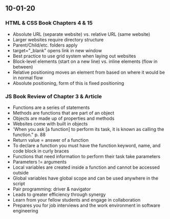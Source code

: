 ## 10-01-20

### HTML & CSS Book Chapters 4 & 15
- Absolute URL (separate website) vs. relative URL (same website)
- Larger websites require directory structure
- Parent/Child/etc. folders apply
- target="_blank" opens link in new window
- Best practice to use grid system when laying out websites
- Block-level elements (start on a new line) vs. inline elements (flow in between)
- Relative positioning moves an element from based on where it would be in normal flow
- Absolute positioning, form of this is fixed positioning


### JS Book Review of Chapter 3 & Article
- Functions are a series of statements
- Methods are functions that are part of an object
- Objects are made up of properties and methods
- Websites come with built in objects
- 'When you ask [a function] to perform its task, it is known as calling the function." p. 88
- Return value = answer of a function
- To declare a function you must have the function keyword, name, and code block in curly braces
- Functions that need information to perform their task take parameters
- Parameters != arguments
- Local variables are created inside a function and cannot be accessed outside
- Global variables have global scope and can be used anywhere in the script
- Pair programming: driver & navigator
- Leads to greater efficiency through synergy
- Learn from your fellow students and engage in collaboration
- Prepares you for job interviews and the work environment in software engineering
